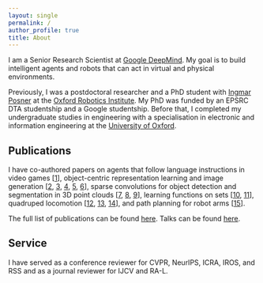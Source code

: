 ```yaml
---
layout: single
permalink: /
author_profile: true
title: About
---
```


I am a Senior Research Scientist at [Google DeepMind](https://deepmind.google).
My goal is to build intelligent agents and robots that can act in virtual and physical environments.

Previously, I was a postdoctoral researcher and a PhD student with [Ingmar Posner](https://ori.ox.ac.uk/people/ingmar-posner/) at the [Oxford Robotics Institute](https://ori.ox.ac.uk).
My PhD was funded by an EPSRC DTA studentship and a Google studentship.
Before that, I completed my undergraduate studies in engineering with a specialisation in electronic and information engineering at the [University of Oxford](https://www.ox.ac.uk).

## Publications

I have co-authored papers on agents that follow language instructions in video games
[[1](https://arxiv.org/abs/2404.10179)],
object-centric representation learning and image generation
[[2](https://arxiv.org/abs/1907.13052),
[3](https://arxiv.org/abs/2007.06245),
[4](https://arxiv.org/abs/2007.01272),
[5](https://arxiv.org/abs/2105.14895),
[6](https://arxiv.org/abs/2104.09958)],
sparse convolutions for object detection and segmentation in 3D point clouds
[[7](https://arxiv.org/abs/1609.06666),
[8](https://arxiv.org/abs/1710.06104),
[9](https://arxiv.org/abs/1711.10275)],
learning functions on sets
[[10](https://arxiv.org/abs/1901.09006),
[11](https://arxiv.org/abs/2107.01959)],
quadruped locomotion
[[12](https://arxiv.org/abs/2007.01520),
[13](https://arxiv.org/abs/2112.04809),
[14](https://arxiv.org/abs/2205.01179)],
and path planning for robot arms [[15](https://arxiv.org/abs/2210.11779)].

The full list of publications can be found [here](https://martinengelcke.github.io/publications/). Talks can be found [here](https://martinengelcke.github.io/talks/).

## Service

I have served as a conference reviewer for CVPR, NeurIPS, ICRA, IROS, and RSS and as a journal reviewer for IJCV and RA-L.
